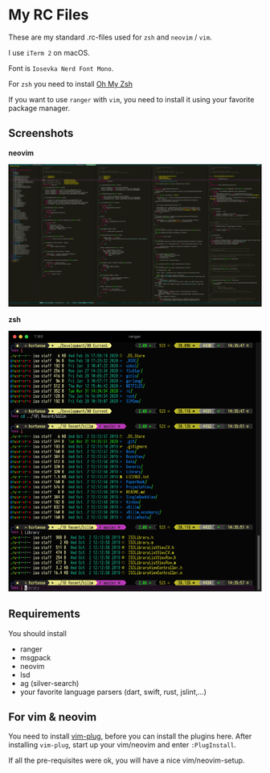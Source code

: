 # My RC Files

These are my standard .rc-files used for `zsh` and `neovim` / `vim`.

I use `iTerm 2` on macOS.

Font is `Iosevka Nerd Font Mono`.

For `zsh` you need to install [Oh My Zsh](https://ohmyz.sh)

If you want to use `ranger` with `vim`, you need to install it using your favorite package manager.

## Screenshots

**neovim**

![neovim](neovim.png)

**zsh**

![zsh](zsh.png)

## Requirements

You should install

- ranger
- msgpack
- neovim
- lsd
- ag (silver-search)
- your favorite language parsers (dart, swift, rust, jslint,...)

## For vim & neovim

You need to install [vim-plug](https://github.com/junegunn/vim-plug), before you can install the plugins here. After installing `vim-plug`, start up your vim/neovim and enter `:PlugInstall`.

If all the pre-requisites were ok, you will have a nice vim/neovim-setup.

